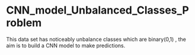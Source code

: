 # CNN_model_Unbalanced_Classes_Problem
This data set has noticeably unbalance classes which are binary(0,1) , the aim is to build a CNN model to make predictions.
